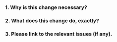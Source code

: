 <!--
Thank you for contributing to Jacobn! Please fill out this description template to help us to process your pull request.
-->

### 1. Why is this change necessary?


### 2. What does this change do, exactly?


### 3. Please link to the relevant issues (if any).